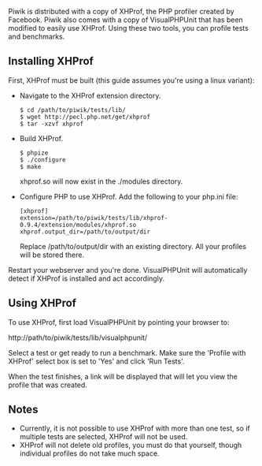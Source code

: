 
Piwik is distributed with a copy of XHProf, the PHP profiler created by Facebook. Piwik
also comes with a copy of VisualPHPUnit that has been modified to easily use XHProf. Using
these two tools, you can profile tests and benchmarks.

## Installing XHProf

First, XHProf must be built (this guide assumes you're using a linux variant):

 * 	Navigate to the XHProf extension directory.

		$ cd /path/to/piwik/tests/lib/
		$ wget http://pecl.php.net/get/xhprof
		$ tar -xzvf xhprof
    
 * 	Build XHProf.

		$ phpize
		$ ./configure
		$ make
    
	xhprof.so will now exist in the ./modules directory.
    
 *	Configure PHP to use XHProf. Add the following to your php.ini file:
      
	```
	[xhprof]
	extension=/path/to/piwik/tests/lib/xhprof-0.9.4/extension/modules/xhprof.so
	xhprof.output_dir=/path/to/output/dir
	```
      
	Replace /path/to/output/dir with an existing directory. All your profiles will be
	stored there.

Restart your webserver and you're done. VisualPHPUnit will automatically detect if XHProf
is installed and act accordingly.

## Using XHProf

To use XHProf, first load VisualPHPUnit by pointing your browser to:

http://path/to/piwik/tests/lib/visualphpunit/

Select a test or get ready to run a benchmark. Make sure the 'Profile with XHProf' select
box is set to 'Yes' and click 'Run Tests'.

When the test finishes, a link will be displayed that will let you view the profile that
was created.

## Notes

* Currently, it is not possible to use XHProf with more than one test, so if multiple
      tests are selected, XHProf will not be used.
* XHProf will not delete old profiles, you must do that yourself, though individual
      profiles do not take much space.
